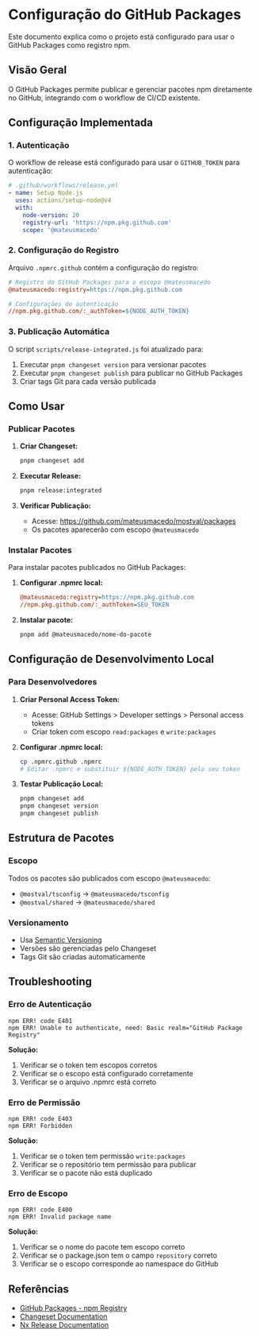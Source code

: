 # Configuração do GitHub Packages

Este documento explica como o projeto está configurado para usar o GitHub Packages como registro npm.

## Visão Geral

O GitHub Packages permite publicar e gerenciar pacotes npm diretamente no GitHub, integrando com o workflow de CI/CD existente.

## Configuração Implementada

### 1. Autenticação

O workflow de release está configurado para usar o `GITHUB_TOKEN` para autenticação:

```yaml
# .github/workflows/release.yml
- name: Setup Node.js
  uses: actions/setup-node@v4
  with:
    node-version: 20
    registry-url: 'https://npm.pkg.github.com'
    scope: '@mateusmacedo'
```

### 2. Configuração do Registro

Arquivo `.npmrc.github` contém a configuração do registro:

```ini
# Registro do GitHub Packages para o escopo @mateusmacedo
@mateusmacedo:registry=https://npm.pkg.github.com

# Configurações de autenticação
//npm.pkg.github.com/:_authToken=${NODE_AUTH_TOKEN}
```

### 3. Publicação Automática

O script `scripts/release-integrated.js` foi atualizado para:

1. Executar `pnpm changeset version` para versionar pacotes
2. Executar `pnpm changeset publish` para publicar no GitHub Packages
3. Criar tags Git para cada versão publicada

## Como Usar

### Publicar Pacotes

1. **Criar Changeset:**
   ```bash
   pnpm changeset add
   ```

2. **Executar Release:**
   ```bash
   pnpm release:integrated
   ```

3. **Verificar Publicação:**
   - Acesse: https://github.com/mateusmacedo/mostval/packages
   - Os pacotes aparecerão com escopo `@mateusmacedo`

### Instalar Pacotes

Para instalar pacotes publicados no GitHub Packages:

1. **Configurar .npmrc local:**
   ```ini
   @mateusmacedo:registry=https://npm.pkg.github.com
   //npm.pkg.github.com/:_authToken=SEU_TOKEN
   ```

2. **Instalar pacote:**
   ```bash
   pnpm add @mateusmacedo/nome-do-pacote
   ```

## Configuração de Desenvolvimento Local

### Para Desenvolvedores

1. **Criar Personal Access Token:**
   - Acesse: GitHub Settings > Developer settings > Personal access tokens
   - Criar token com escopo `read:packages` e `write:packages`

2. **Configurar .npmrc local:**
   ```bash
   cp .npmrc.github .npmrc
   # Editar .npmrc e substituir ${NODE_AUTH_TOKEN} pelo seu token
   ```

3. **Testar Publicação Local:**
   ```bash
   pnpm changeset add
   pnpm changeset version
   pnpm changeset publish
   ```

## Estrutura de Pacotes

### Escopo

Todos os pacotes são publicados com escopo `@mateusmacedo`:

- `@mostval/tsconfig` → `@mateusmacedo/tsconfig`
- `@mostval/shared` → `@mateusmacedo/shared`

### Versionamento

- Usa [Semantic Versioning](https://semver.org/)
- Versões são gerenciadas pelo Changeset
- Tags Git são criadas automaticamente

## Troubleshooting

### Erro de Autenticação

```
npm ERR! code E401
npm ERR! Unable to authenticate, need: Basic realm="GitHub Package Registry"
```

**Solução:**
1. Verificar se o token tem escopos corretos
2. Verificar se o escopo está configurado corretamente
3. Verificar se o arquivo .npmrc está correto

### Erro de Permissão

```
npm ERR! code E403
npm ERR! Forbidden
```

**Solução:**
1. Verificar se o token tem permissão `write:packages`
2. Verificar se o repositório tem permissão para publicar
3. Verificar se o pacote não está duplicado

### Erro de Escopo

```
npm ERR! code E400
npm ERR! Invalid package name
```

**Solução:**
1. Verificar se o nome do pacote tem escopo correto
2. Verificar se o package.json tem o campo `repository` correto
3. Verificar se o escopo corresponde ao namespace do GitHub

## Referências

- [GitHub Packages - npm Registry](https://docs.github.com/pt/packages/working-with-a-github-packages-registry/working-with-the-npm-registry)
- [Changeset Documentation](https://github.com/changesets/changesets)
- [Nx Release Documentation](https://nx.dev/nx-api/nx/documents/release)
